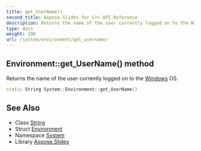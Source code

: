 ```yaml
---
title: get_UserName()
second_title: Aspose.Slides for C++ API Reference
description: Returns the name of the user currently logged on to the Windows OS.
type: docs
weight: 196
url: /system/environment/get_username/
---
```

## Environment::get_UserName() method


Returns the name of the user currently logged on to the [Windows](../../../system.windows/) OS.

```cpp
static String System::Environment::get_UserName()
```

## See Also

* Class [String](../../string/)
* Struct [Environment](../)
* Namespace [System](../../)
* Library [Aspose.Slides](../../../)